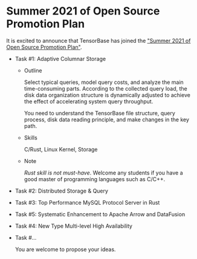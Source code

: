 # Summer 2021 of Open Source Promotion Plan

It is excited to announce that TensorBase has joined the ["Summer 2021 of Open Source Promotion Plan"]().

* Task #1: Adaptive Columnar Storage

  + Outline
  
    Select typical queries, model query costs, and analyze the main time-consuming parts. According to the collected query load, the disk data organization structure is dynamically adjusted to achieve the effect of accelerating system query throughput. 
  
    You need to understand the TensorBase file structure, query process, disk data reading principle, and make changes in the key path.
  
  + Skills

    C/Rust, Linux Kernel, Storage

  + Note

    *Rust skill is not must-have*. Welcome any students if you have a good master of programming languages such as C/C++.


* Task #2: Distributed Storage & Query

* Task #3: Top Performance MySQL Protocol Server in Rust

* Task #5: Systematic Enhancement to Apache Arrow and DataFusion

* Task #4: New Type Multi-level High Availability

* Task #...

  You are welcome to propose your ideas.
